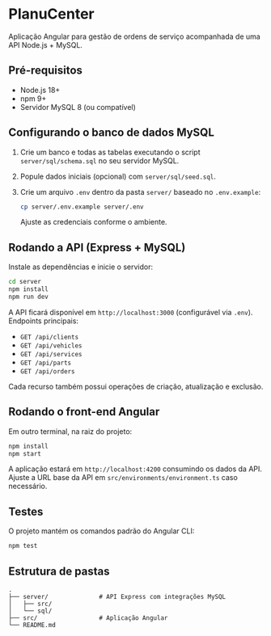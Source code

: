 # PlanuCenter

Aplicação Angular para gestão de ordens de serviço acompanhada de uma API Node.js + MySQL.

## Pré-requisitos

* Node.js 18+
* npm 9+
* Servidor MySQL 8 (ou compatível)

## Configurando o banco de dados MySQL

1. Crie um banco e todas as tabelas executando o script `server/sql/schema.sql` no seu servidor MySQL.
2. Popule dados iniciais (opcional) com `server/sql/seed.sql`.
3. Crie um arquivo `.env` dentro da pasta `server/` baseado no `.env.example`:

   ```bash
   cp server/.env.example server/.env
   ```

   Ajuste as credenciais conforme o ambiente.

## Rodando a API (Express + MySQL)

Instale as dependências e inicie o servidor:

```bash
cd server
npm install
npm run dev
```

A API ficará disponível em `http://localhost:3000` (configurável via `.env`). Endpoints principais:

* `GET /api/clients`
* `GET /api/vehicles`
* `GET /api/services`
* `GET /api/parts`
* `GET /api/orders`

Cada recurso também possui operações de criação, atualização e exclusão.

## Rodando o front-end Angular

Em outro terminal, na raiz do projeto:

```bash
npm install
npm start
```

A aplicação estará em `http://localhost:4200` consumindo os dados da API. Ajuste a URL base da API em `src/environments/environment.ts` caso necessário.

## Testes

O projeto mantém os comandos padrão do Angular CLI:

```bash
npm test
```

## Estrutura de pastas

```
.
├── server/              # API Express com integrações MySQL
│   ├── src/
│   └── sql/
├── src/                 # Aplicação Angular
└── README.md
```
